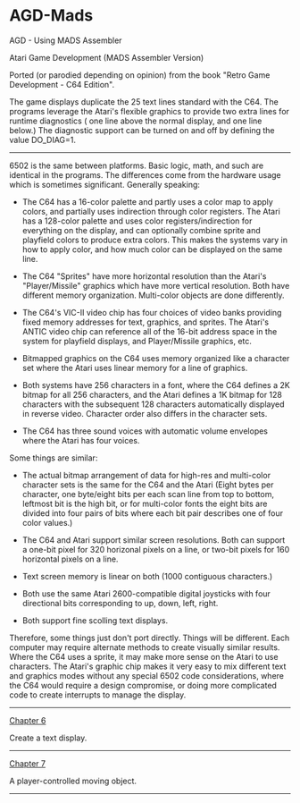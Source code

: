 # AGD-Mads
AGD - Using MADS Assembler

Atari Game Development (MADS Assembler Version)

Ported (or parodied depending on opinion) from the book "Retro Game Development - C64 Edition".

The game displays duplicate the 25 text lines standard with the C64.  The programs leverage the Atari's flexible graphics to provide two extra lines for runtime diagnostics ( one line above the normal display, and one line below.)  The diagnostic support can be turned on and off by defining the value DO_DIAG=1.

---

6502 is the same between platforms.  Basic logic, math, and such are identical in the programs.  The differences come from the hardware  usage which is sometimes significant.  Generally speaking: 

- The C64 has a 16-color palette and partly uses a color map to apply colors, and partially uses indirection through color registers.  The Atari has a 128-color palette and uses color registers/indirection for everything on the display, and can optionally combine sprite and playfield colors to produce extra colors.  This makes the systems vary in how to apply color, and how much color can be displayed on the same line. 

- The C64 "Sprites" have more horizontal resolution than the Atari's "Player/Missile" graphics which have more vertical resolution.  Both have different memory organization.  Multi-color objects are done differently.

- The C64's VIC-II video chip has four choices of video banks providing fixed memory addresses for text, graphics, and sprites.  The Atari's ANTIC video chip can reference all of the 16-bit address space in the system for playfield displays, and Player/Missile graphics, etc.

- Bitmapped graphics on the C64 uses memory organized like a character set where the Atari uses linear memory for a line of graphics.

- Both systems have 256 characters in a font, where the C64 defines a 2K bitmap for all 256 characters, and the Atari defines a 1K bitmap for 128 characters with the subsequent 128 characters automatically displayed in reverse video.  Character order also differs in the character sets.

- The C64 has three sound voices with automatic volume envelopes where the Atari has four voices.

Some things are similar:

- The actual bitmap arrangement of data for high-res and multi-color character sets is the same for the C64 and the Atari (Eight bytes per character, one byte/eight bits per each scan line from top to bottom, leftmost bit is the high bit,  or for multi-color fonts the eight bits are divided into four pairs of bits where each bit pair describes one of four color values.)

- The C64 and Atari support similar screen resolutions.  Both can support a one-bit pixel for 320 horizonal pixels on a line, or two-bit pixels for 160 horizontal pixels on a line.

- Text screen memory is linear on both (1000 contiguous characters.)

- Both use the same Atari 2600-compatible digital joysticks with four directional bits corresponding to up, down, left, right.

- Both support fine scolling text displays.

Therefore, some things just don't port directly.  Things will be different.  Each computer may require alternate methods to create visually similar results.   Where the C64 uses a sprite, it may make more sense on the Atari to use characters.  The Atari's graphic chip makes it very easy to mix different text and graphics modes without any special 6502 code considerations, where the C64 would require a design compromise, or doing more complicated code to create interrupts to manage the display.

---

[Chapter 6](https://github.com/kenjennings/AGD-Mads/blob/master/chap06_README.md "Chapter 6") 

Create a text display.

---

[Chapter 7](https://github.com/kenjennings/AGD-Mads/blob/master/chap07_README.md "Chapter 7") 

A player-controlled moving object. 

---
